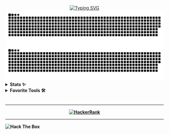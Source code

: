 <div align="center">
  <a href="https://git.io/typing-svg">
    <img src="https://readme-typing-svg.demolab.com?font=Fira+Code&weight=600&duration=3000&pause=1000&color=1532F7&vCenter=true&width=500&separator=%3C&lines=System.out.print(%22Hello%2C+I'm+Mindlunny%22);%3Cconsole.log(%22Привет%2C+я+PineberryCode%22)" alt="Typing SVG">
  </a>
</div>

<div align="center">
  <img src="https://raw.githubusercontent.com/PineberryCode/PineberryCode/output/github-contribution-grid-snake-dark.svg#gh-dark-mode-only">
  <img src="https://raw.githubusercontent.com/PineberryCode/PineberryCode/output/github-contribution-grid-snake.svg#gh-light-mode-only">
</div>

<details>
  <summary><b>Stats ✨</b></summary>
<div align="center">
<a href="https://git.io/streak-stats"><img src="https://github-readme-stats.zohan.tech/api/top-langs/?username=PineberryCode&layout=compact&langs_count=10&hide=html,mustache,CSS&bg_color=0c0021&icon_color=F8D866&title_color=F85D7F&hide_border=true" height="192px"></a>
<a href="https://git.io/streak-stats"><img src="https://streak-stats.demolab.com/?user=PineberryCode&theme=radical&border_radius=5&include_all_commits=true&hide_border=true" alt="GitHub Streak" height="192px"></a>
</div>
</details>

<details>
  <summary><b>Favorite Tools 🛠️</b></summary>
  <br>
  <b>🗄️ Databases and Cloud Hosting<b><br><br>
  <a><img alt="MongoDB" src ="https://img.shields.io/badge/MongoDB-4ea94b.svg?logo=mongodb&logoColor=black"></a>
  <a><img alt="MySQL" src="https://img.shields.io/badge/MySQL-00f.svg?logo=mysql&logoColor=black"></a>
  <a><img alt="GitHub Pages" src="https://img.shields.io/badge/GitHub%20Pages-327FC7.svg?logo=github&logoColor=black"></a>
  <a><img alt="PostgreSQL" src="https://img.shields.io/badge/PostgreSQL-316192.svg?logo=postgresql&logoColor=black"></a>
  <a><img alt="MSSQL Server" src="https://img.shields.io/badge/SQL%20Server-CC2927?style=plastice&logo=microsoft-sql-server&logoColor=black"></a>
  <a><img alt="Mongo Atlas" src="https://img.shields.io/badge/MongoDB%20Atlas-4EA94B?style=plastic&logo=mongodb&logoColor=black"><br><br>
  <b>👾 Frameworks and Library</b><br><br>
  <a><img alt="Bootstrap" src="https://img.shields.io/badge/Bootstrap-7952B3.svg?logo=bootstrap&logoColor=black"></a>
  <a><img alt="Express.js" src="https://img.shields.io/badge/Express.js-404d59.svg?logo=express&logoColor=black"></a>
  <a><img alt="GraphQL" src="https://img.shields.io/badge/GraphQL-E10098?style=plastic&logo=graphql&logoColor=black"></a>
  <a><img alt="Apollo GraphQL" src="https://img.shields.io/badge/Apollo%20GraphQL-311C87?style=plastic&logo=apollo-graphql&logoColor=black"></a>
  <a><img alt="Node JS" src="https://img.shields.io/badge/Node.js-339933?style=plastic&logo=node.js&logoColor=black"></a>
  <a><img alt="NPM" src="https://img.shields.io/badge/npm-CB3837?style=plastic&logo=npm&logoColor=black"></a>
  <a><img alt="Java FX" src="https://img.shields.io/badge/JavaFX-0496FF?style=plastic&logo=javafx&logoColor=black"></a>
  <a><img alt="Lombok" src="https://img.shields.io/badge/Lombok-BCB8B1?style=plastic&logo=lombok&logoColor=black"></a>
  <a><img alt="Spring Boot" src="https://img.shields.io/badge/Spring%20Boot-6DB33F?style=plastic&logo=spring-boot&logoColor=black">
  <a><img alt="Quarkus" src="https://img.shields.io/badge/Quarkus-469678?style=plastic&logo=quarkus&logoColor=black"></a>
  <a><img alt="Java Swing" src="https://img.shields.io/badge/Java%20Swing-D34A4A?style=plastic&logo=java&logoColor=black"></a>
  <a><img alt="Flask" src="https://img.shields.io/badge/Flask-000000?style=plastic&logo=flask&logoColor=white"></a>
</details>
<br>

- - -

<div align="center">
  <a href="https://www.hackerrank.com/MINDLUNNY"><img alt="HackerRank" src="https://img.shields.io/badge/-Hackerrank-2EC866?style=for-the-badge&logo=HackerRank&logoColor=white"></a>
</div>

- - -

<div align="left">
<a>
  <img src="https://www.hackthebox.eu/badge/image/554105" alt="Hack The Box" height="50">
</a>
</div>
